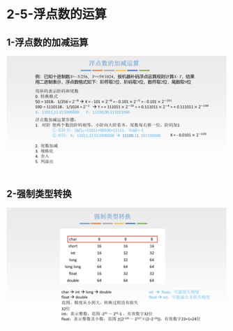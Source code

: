 # 2-5-浮点数的运算

## 1-浮点数的加减运算

![](../../.gitbook/assets/image%20%28196%29.png)

## 2-强制类型转换

![](../../.gitbook/assets/image%20%28331%29.png)

